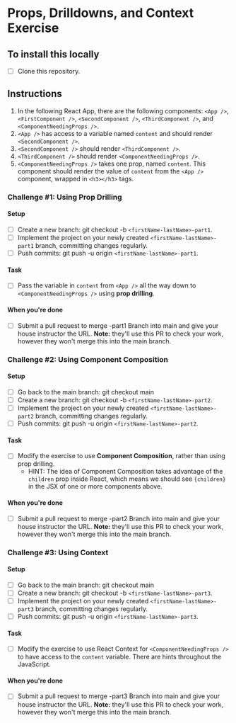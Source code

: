 # Props, Drilldowns, and Context Exercise

## To install this locally

- [ ] Clone this repository.

## Instructions

1. In the following React App, there are the following components: `<App />`, `<FirstComponent />`, `<SecondComponent />`, `<ThirdComponent />`, and `<ComponentNeedingProps />`.
2. `<App />` has access to a variable named `content` and should render `<SecondComponent />`.
3. `<SecondComponent />` should render `<ThirdComponent />`.
4. `<ThirdComponent />` should render `<ComponentNeedingProps />`.
5. `<ComponentNeedingProps />` takes one prop, named `content`. This component should render the value of `content` from the `<App />` component, wrapped in `<h3></h3>` tags.

### Challenge #1: Using Prop Drilling

#### Setup

- [ ] Create a new branch: git checkout -b `<firstName-lastName>-part1`.
- [ ] Implement the project on your newly created `<firstName-lastName>-part1` branch, committing changes regularly.
- [ ] Push commits: git push -u origin `<firstName-lastName>-part1`.

#### Task

- [ ] Pass the variable in `content` from `<App />` all the way down to `<ComponentNeedingProps />` using **prop drilling**.

#### When you're done

- [ ] Submit a pull request to merge <firstName-lastName>-part1 Branch into main and give your house instructor the URL. **Note:** they'll use this PR to check your work, however they won't merge this into the main branch.

### Challenge #2: Using Component Composition

#### Setup

- [ ] Go back to the main branch: git checkout main
- [ ] Create a new branch: git checkout -b `<firstName-lastName>-part2`.
- [ ] Implement the project on your newly created `<firstName-lastName>-part2` branch, committing changes regularly.
- [ ] Push commits: git push -u origin `<firstName-lastName>-part2`.

#### Task

- [ ] Modify the exercise to use **Component Composition**, rather than using prop drilling.
  - HINT: The idea of Component Composition takes advantage of the `children` prop inside React, which means we should see `{children}` in the JSX of one or more components above.

#### When you're done

- [ ] Submit a pull request to merge <firstName-lastName>-part2 Branch into main and give your house instructor the URL. **Note:** they'll use this PR to check your work, however they won't merge this into the main branch.

### Challenge #3: Using Context

#### Setup

- [ ] Go back to the main branch: git checkout main
- [ ] Create a new branch: git checkout -b `<firstName-lastName>-part3`.
- [ ] Implement the project on your newly created `<firstName-lastName>-part3` branch, committing changes regularly.
- [ ] Push commits: git push -u origin `<firstName-lastName>-part3`.

#### Task

- [ ] Modify the exercise to use React Context for `<ComponentNeedingProps />` to have access to the `content` variable. There are hints throughout the JavaScript.

#### When you're done

- [ ] Submit a pull request to merge <firstName-lastName>-part3 Branch into main and give your house instructor the URL. **Note:** they'll use this PR to check your work, however they won't merge this into the main branch.
